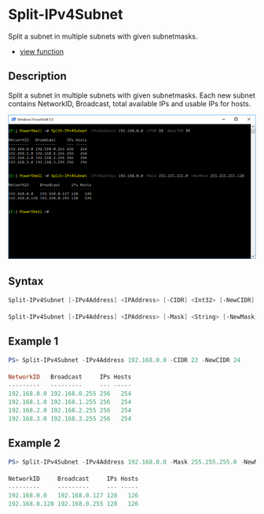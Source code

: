 # Split-IPv4Subnet

Split a subnet in multiple subnets with given subnetmasks.

* [view function](https://github.com/BornToBeRoot/PowerShell/blob/master/Module/LazyAdmin/Functions/Network/Split-IPv4Subnet.ps1)

## Description

Split a subnet in multiple subnets with given subnetmasks. Each new subnet contains NetworkID, Broadcast, total available IPs and usable IPs for hosts. 

![Screenshot](Images/Split-IPv4Subnet.png?raw=true "Split-IPv4Subnet")

## Syntax

```powershell
Split-IPv4Subnet [-IPv4Address] <IPAddress> [-CIDR] <Int32> [-NewCIDR] <Int32> [<CommonParameters>]

Split-IPv4Subnet [-IPv4Address] <IPAddress> [-Mask] <String> [-NewMask] <String> [<CommonParameters>]
```

## Example 1

```powershell
PS> Split-IPv4Subnet -IPv4Address 192.168.0.0 -CIDR 22 -NewCIDR 24

NetworkID   Broadcast     IPs Hosts
---------   ---------     --- -----
192.168.0.0 192.168.0.255 256   254
192.168.1.0 192.168.1.255 256   254
192.168.2.0 192.168.2.255 256   254
192.168.3.0 192.168.3.255 256   254
```

## Example 2

```powershell
PS> Split-IPv4Subnet -IPv4Address 192.168.0.0 -Mask 255.255.255.0 -NewMask 255.255.255.128
    
NetworkID     Broadcast     IPs Hosts
---------     ---------     --- -----
192.168.0.0   192.168.0.127 128   126
192.168.0.128 192.168.0.255 128   126
```